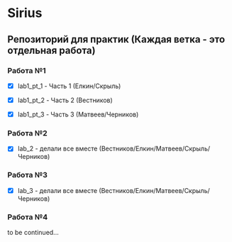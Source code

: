 ﻿# Sirius

## Репозиторий для практик (Каждая ветка - это отдельная работа)

### Работа №1

- [x] lab1_pt_1 - Часть 1 (Елкин/Скрыль)

- [x] lab1_pt_2 - Часть 2 (Вестников)

- [x] lab1_pt_3 - Часть 3 (Матвеев/Черников)

### Работа №2

- [x] lab_2 - делали все вместе (Вестников/Елкин/Матвеев/Скрыль/Черников)

### Работа №3

- [x] lab_3 - делали все вместе (Вестников/Елкин/Матвеев/Скрыль/Черников)

### Работа №4

to be continued...
